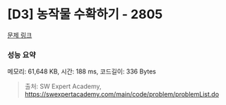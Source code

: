 # [D3] 농작물 수확하기 - 2805 

[문제 링크](https://swexpertacademy.com/main/code/problem/problemDetail.do?contestProbId=AV7GLXqKAWYDFAXB) 

### 성능 요약

메모리: 61,648 KB, 시간: 188 ms, 코드길이: 336 Bytes



> 출처: SW Expert Academy, https://swexpertacademy.com/main/code/problem/problemList.do